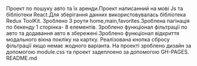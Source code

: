 Проект по пошуку авто та їх аренди.Проект написанний на мові Js та бібліотеки React.Для зберігання данних використовувалась бібліотека Redux ToolKit.
Зроблено 3 роути home,main,favorites.Зроблена пагінація по бекенду 1 сторінка- 8 елементів.
Зроблено функціонал фільтрації по авто та додавання авто в збережені.Зроблено функціонал відкриття модального вікна покліку на картку.
Реалізована кнопка сбросу фільтрації якщо немає жодного варіанта.
На проекті зроблено дизайн за допомогою module.css та проект задеплоено за допомогою GH-PAGES.
README.md   